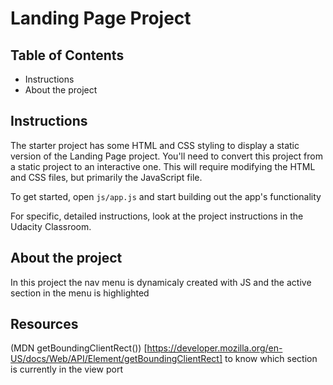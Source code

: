 # Landing Page Project

## Table of Contents

* Instructions
* About the project

## Instructions

The starter project has some HTML and CSS styling to display a static version of the Landing Page project. You'll need to convert this project from a static project to an interactive one. This will require modifying the HTML and CSS files, but primarily the JavaScript file.

To get started, open `js/app.js` and start building out the app's functionality

For specific, detailed instructions, look at the project instructions in the Udacity Classroom.


## About the project

In this project the nav menu is dynamicaly created with JS and the active section in the menu is highlighted


## Resources

(MDN getBoundingClientRect()) [https://developer.mozilla.org/en-US/docs/Web/API/Element/getBoundingClientRect] to know which section is currently in the view port